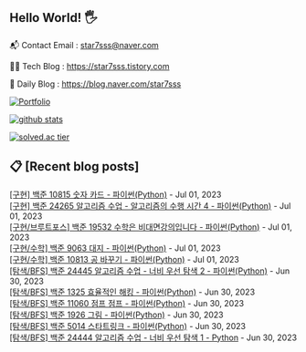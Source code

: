 ## Hello World! 🖐

📬 Contact Email : star7sss@naver.com

👨‍💻 Tech Blog : https://star7sss.tistory.com

🤪 Daily Blog : https://blog.naver.com/star7sss

[![Portfolio](https://img.shields.io/badge/Portfolio-%23000000.svg?style=for-the-badge&logo=firefox&logoColor=#FF7139)](https://fern-way-13f.notion.site/Jang-Thang-3b7b327981a2456c8ee5952eadb848b9)

[![github stats](https://github-readme-stats.vercel.app/api?username=jangThang&show_icons=true&hide_border=False)](https://star7sss.tistory.com)

[![solved.ac tier](http://mazassumnida.wtf/api/v2/generate_badge?boj=star7sss)](https://solved.ac/star7sss)

## 📋 [Recent blog posts]
[[구현] 백준 10815 숫자 카드 - 파이썬(Python)](https://star7sss.tistory.com/897) - Jul 01, 2023<br>
[[구현] 백준 24265 알고리즘 수업 - 알고리즘의 수행 시간 4 - 파이썬(Python)](https://star7sss.tistory.com/896) - Jul 01, 2023<br>
[[구현/브루트포스] 백준 19532 수학은 비대면강의입니다 - 파이썬(Python)](https://star7sss.tistory.com/895) - Jul 01, 2023<br>
[[구현/수학] 백준 9063 대지 - 파이썬(Python)](https://star7sss.tistory.com/894) - Jul 01, 2023<br>
[[구현/수학] 백준 10813 공 바꾸기 - 파이썬(Python)](https://star7sss.tistory.com/893) - Jul 01, 2023<br>
[[탐색/BFS] 백준 24445 알고리즘 수업 - 너비 우선 탐색 2 - 파이썬(Python)](https://star7sss.tistory.com/892) - Jun 30, 2023<br>
[[탐색/BFS] 백준 1325 효율적인 해킹 - 파이썬(Python)](https://star7sss.tistory.com/891) - Jun 30, 2023<br>
[[탐색/BFS] 백준 11060 점프 점프 - 파이썬(Python)](https://star7sss.tistory.com/890) - Jun 30, 2023<br>
[[탐색/BFS] 백준 1926 그림 - 파이썬(Python)](https://star7sss.tistory.com/889) - Jun 30, 2023<br>
[[탐색/BFS] 백준 5014 스타트링크 - 파이썬(Python)](https://star7sss.tistory.com/888) - Jun 30, 2023<br>
[[탐색/BFS] 백준 24444 알고리즘 수업 - 너비 우선 탐색 1 - Python](https://star7sss.tistory.com/887) - Jun 30, 2023<br>
